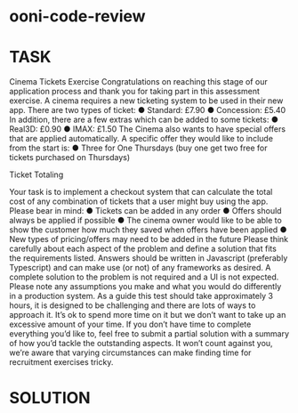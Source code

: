 # ooni-code-review

# TASK

Cinema Tickets Exercise
Congratulations on reaching this stage of our application process and thank you for taking part
in this assessment exercise.
A cinema requires a new ticketing system to be used in their new app. There are two
types of ticket:
● Standard: £7.90
● Concession: £5.40
In addition, there are a few extras which can be added to some tickets:
● Real3D: £0.90
● IMAX: £1.50
The Cinema also wants to have special offers that are applied automatically. A specific offer
they would like to include from the start is:
● Three for One Thursdays (buy one get two free for tickets purchased on Thursdays)

Ticket Totaling

Your task is to implement a checkout system that can calculate the total cost of any combination
of tickets that a user might buy using the app. Please bear in mind:
● Tickets can be added in any order
● Offers should always be applied if possible
● The cinema owner would like to be able to show the customer how much they saved
when offers have been applied
● New types of pricing/offers may need to be added in the future
Please think carefully about each aspect of the problem and define a solution that fits the
requirements listed. Answers should be written in Javascript (preferably Typescript) and can
make use (or not) of any frameworks as desired. A complete solution to the problem is not
required and a UI is not expected.
Please note any assumptions you make and what you would do differently in a production
system.
As a guide this test should take approximately 3 hours, it is designed to be challenging and
there are lots of ways to approach it. It’s ok to spend more time on it but we don’t want to take
up an excessive amount of your time. If you don’t have time to complete everything you’d like to,
feel free to submit a partial solution with a summary of how you’d tackle the outstanding
aspects. It won’t count against you, we’re aware that varying circumstances can make finding
time for recruitment exercises tricky.

# SOLUTION
